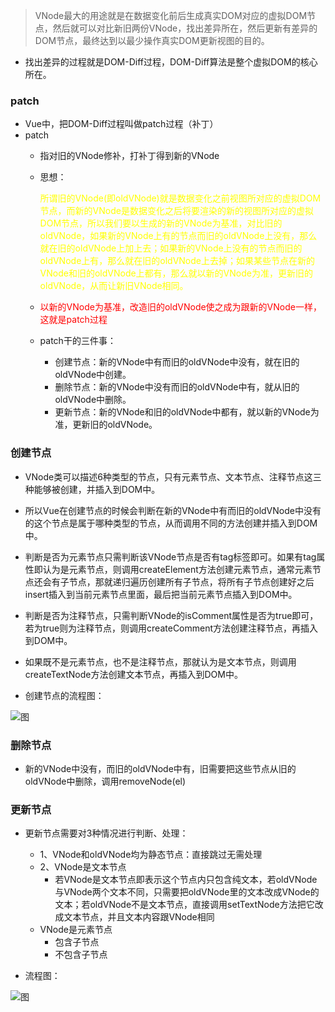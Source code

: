 > VNode最大的用途就是在数据变化前后生成真实DOM对应的虚拟DOM节点，然后就可以对比新旧两份VNode，找出差异所在，然后更新有差异的DOM节点，最终达到以最少操作真实DOM更新视图的目的。

- 找出差异的过程就是DOM-Diff过程，DOM-Diff算法是整个虚拟DOM的核心所在。

### patch

- Vue中，把DOM-Diff过程叫做patch过程（补丁）
- patch
  - 指对旧的VNode修补，打补丁得到新的VNode
  - 思想：<p style="color: yellow;">所谓旧的VNode(即oldVNode)就是数据变化之前视图所对应的虚拟DOM节点，而新的VNode是数据变化之后将要渲染的新的视图所对应的虚拟DOM节点，所以我们要以生成的新的VNode为基准，对比旧的oldVNode，如果新的VNode上有的节点而旧的oldVNode上没有，那么就在旧的oldVNode上加上去；如果新的VNode上没有的节点而旧的oldVNode上有，那么就在旧的oldVNode上去掉；如果某些节点在新的VNode和旧的oldVNode上都有，那么就以新的VNode为准，更新旧的oldVNode，从而让新旧VNode相同。</p>
  - <p style="color: red;">以新的VNode为基准，改造旧的oldVNode使之成为跟新的VNode一样，这就是patch过程</p>

  - patch干的三件事：
    - 创建节点：新的VNode中有而旧的oldVNode中没有，就在旧的oldVNode中创建。
    - 删除节点：新的VNode中没有而旧的oldVNode中有，就从旧的oldVNode中删除。
    - 更新节点：新的VNode和旧的oldVNode中都有，就以新的VNode为准，更新旧的oldVNode。


### 创建节点

- VNode类可以描述6种类型的节点，只有元素节点、文本节点、注释节点这三种能够被创建，并插入到DOM中。
- 所以Vue在创建节点的时候会判断在新的VNode中有而旧的oldVNode中没有的这个节点是属于哪种类型的节点，从而调用不同的方法创建并插入到DOM中。

- 判断是否为元素节点只需判断该VNode节点是否有tag标签即可。如果有tag属性即认为是元素节点，则调用createElement方法创建元素节点，通常元素节点还会有子节点，那就递归遍历创建所有子节点，将所有子节点创建好之后insert插入到当前元素节点里面，最后把当前元素节点插入到DOM中。
- 判断是否为注释节点，只需判断VNode的isComment属性是否为true即可，若为true则为注释节点，则调用createComment方法创建注释节点，再插入到DOM中。
- 如果既不是元素节点，也不是注释节点，那就认为是文本节点，则调用createTextNode方法创建文本节点，再插入到DOM中。

- 创建节点的流程图：

![图](https://vue-js.com/learn-vue/assets/img/2.02d5c7b1.png)


### 删除节点

- 新的VNode中没有，而旧的oldVNode中有，旧需要把这些节点从旧的oldVNode中删除，调用removeNode(el)


### 更新节点

- 更新节点需要对3种情况进行判断、处理：
  - 1、VNode和oldVNode均为静态节点：直接跳过无需处理
  - 2、VNode是文本节点
    - 若VNode是文本节点即表示这个节点内只包含纯文本，若oldVNode与VNode两个文本不同，只需要把oldVNode里的文本改成VNode的文本；若oldVNode不是文本节点，直接调用setTextNode方法把它改成文本节点，并且文本内容跟VNode相同
  - VNode是元素节点
    - 包含子节点
    - 不包含子节点

- 流程图：

![图](https://vue-js.com/learn-vue/assets/img/3.7b0442aa.png)